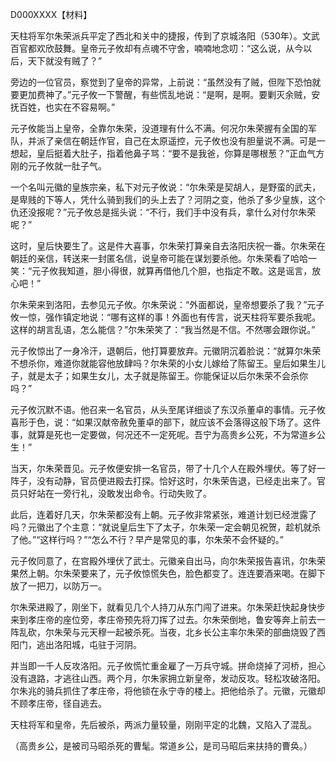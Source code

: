 D000XXXX【材料】

天柱将军尔朱荣派兵平定了西北和关中的捷报，传到了京城洛阳（530年）。文武百官都欢欣鼓舞。皇帝元子攸却有点魂不守舍，喃喃地念叨：“这么说，从今以后，天下就没有贼了？”

旁边的一位官员，察觉到了皇帝的异常，上前说：“虽然没有了贼，但陛下恐怕就要更加费神了。”元子攸一下警醒，有些慌乱地说：“是啊，是啊。要剿灭余贼，安抚百姓，也实在不容易啊。”

元子攸能当上皇帝，全靠尔朱荣，没道理有什么不满。何况尔朱荣握有全国的军队，并派了亲信在朝廷作官，自己在太原遥控，元子攸也没有胆量说不满。可是一想起，皇后挺着大肚子，指着他鼻子骂：“要不是我爸，你算是哪根葱？”正血气方刚的元子攸就一肚子气。

一个名叫元徽的皇族宗亲，私下对元子攸说：“尔朱荣是契胡人，是野蛮的武夫，是卑贱的下等人，凭什么骑到我们的头上去了？河阴之变，他杀了多少皇族，这个仇还没报呢？”元子攸总是摇头说：“不行，我们手中没有兵，拿什么对付尔朱荣呢？”

这时，皇后快要生了。这是件大喜事，尔朱荣打算亲自去洛阳庆祝一番。尔朱荣在朝廷的亲信，转送来一封匿名信，说皇帝可能在谋划要杀他。尔朱荣看了哈哈一笑：“元子攸我知道，胆小得很，就算再借他几个胆，也指定不敢。这是谣言，放心吧！”

尔朱荣来到洛阳，去参见元子攸。尔朱荣说：“外面都说，皇帝想要杀了我？”元子攸一惊，强作镇定地说：“哪有这样的事！外面也有传言，说天柱将军要杀我呢。这样的胡言乱语，怎么能信？”尔朱荣笑了：“我当然是不信。不然哪会跟你说。”

元子攸惊出了一身冷汗，退朝后，他打算要放弃。元徽阴沉着脸说：“就算尔朱荣不想杀你，难道你就能容他放肆吗？尔朱荣的小女儿嫁给了陈留王。皇后如果生儿子，就是太子；如果生女儿，太子就是陈留王。你能保证以后尔朱荣不会杀你吗？”

元子攸沉默不语。他召来一名官员，从头至尾详细谈了东汉杀董卓的事情。元子攸喜形于色，说：“如果汉献帝赦免董卓的部下，就应该不会落得这般下场了。这件事，就算是死也一定要做，何况还不一定死呢。吾宁为高贵乡公死，不为常道乡公生！”

当天，尔朱荣晋见。元子攸便安排一名官员，带了十几个人在殿外埋伏。等了好一阵子，没有动静，官员便进殿去打探。恰好这时，尔朱荣告退，已经走出来了。官员只好站在一旁行礼，没敢发出命令。行动失败了。

此后，连着好几天，尔朱荣都没有上朝。元子攸非常紧张，难道计划已经泄露了吗？元徽出了个主意：“就说皇后生下了太子，尔朱荣一定会朝见祝贺，趁机就杀了他。”“这样行吗？”“怎么不行？早产是常见的事，尔朱荣不会怀疑的。”

元子攸同意了，在宫殿外埋伏了武士。元徽亲自出马，向尔朱荣报告喜讯，尔朱荣果然上朝。尔朱荣要来了，元子攸惊慌失色，脸色都变了。连连要酒来喝。在脚下放了一把刀，以防万一。

尔朱荣进殿了，刚坐下，就看见几个人持刀从东门闯了进来。尔朱荣赶快起身快步来到孝庄帝的座位旁，孝庄帝预先将刀挥了过去。尔朱荣倒地，鲁安等奔上前去一阵乱砍，尔朱荣与元天穆一起被杀死。当夜，北乡长公主率尔朱荣的部曲烧毁了西阳门，逃出洛阳城，屯驻于河阴。

并当即一千人反攻洛阳。元子攸慌忙重金雇了一万兵守城。拼命烧掉了河桥，担心没有退路，才逃往山西。两个月，尔朱家拥立新皇帝，发动反攻。轻松攻破洛阳。尔朱兆的骑兵抓住了孝庄帝，将他锁在永宁寺的楼上。把他给杀了。元徽，元徽却不顾孝庄帝，径自逃去。

天柱将军和皇帝，先后被杀，两派力量较量，刚刚平定的北魏，又陷入了混乱。



（高贵乡公，是被司马昭杀死的曹髦。常道乡公，是司马昭后来扶持的曹奂。）


